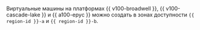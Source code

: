 Виртуальные машины на платформах {{ v100-broadwell }}, {{ v100-cascade-lake }} и {{ a100-epyc }} можно создать в зонах доступности `{{ region-id }}-a` и `{{ region-id }}-b`.
